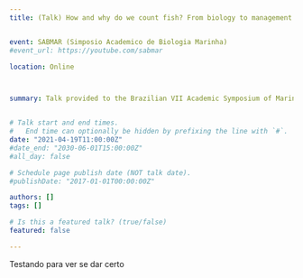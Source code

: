 ```yaml
---
title: (Talk) How and why do we count fish? From biology to management of fishery resources


event: SABMAR (Simposio Academico de Biologia Marinha)
#event_url: https://youtube.com/sabmar

location: Online



summary: Talk provided to the Brazilian VII Academic Symposium of Marine Biology. 


# Talk start and end times.
#   End time can optionally be hidden by prefixing the line with `#`.
date: "2021-04-19T11:00:00Z"
#date_end: "2030-06-01T15:00:00Z"
#all_day: false

# Schedule page publish date (NOT talk date).
#publishDate: "2017-01-01T00:00:00Z"

authors: []
tags: []

# Is this a featured talk? (true/false)
featured: false

---
```



Testando para ver se dar certo


